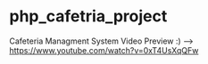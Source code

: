 # php_cafetria_project
Cafeteria Managment System Video Preview :) --> https://www.youtube.com/watch?v=0xT4UsXqQFw
